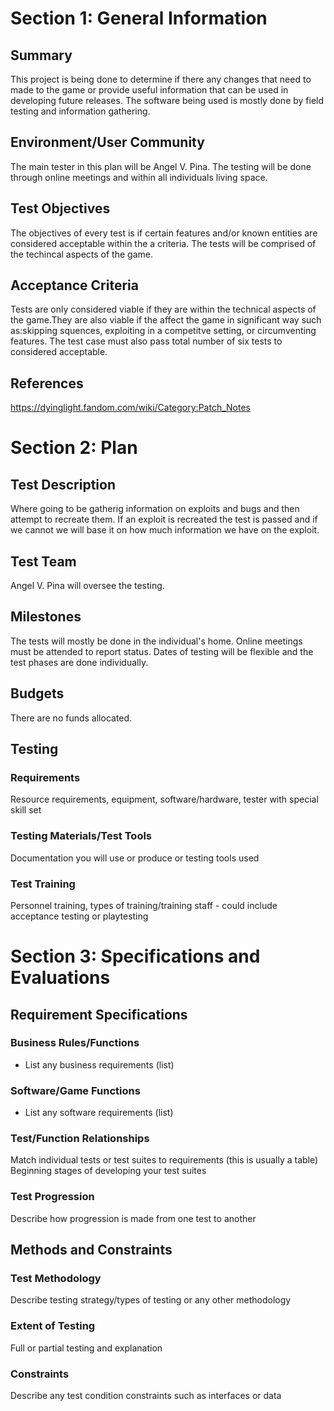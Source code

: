 # Section 1: General Information

## Summary
This project is being done to determine if there any changes that need to made to the game or provide useful information that can be used
in developing future releases. The software being used is mostly done by field testing and information gathering.

## Environment/User Community
The main tester in this plan will be Angel V. Pina. The testing will be done through online meetings and within all individuals living space.

## Test Objectives
The objectives of every test is if certain features and/or known entities are considered acceptable within the a criteria. The tests 
will be comprised of the techincal aspects of the game.

## Acceptance Criteria
Tests are only considered viable if they are within the technical aspects of the game.They are also viable if the affect the game in 
significant way such as:skipping squences, exploiting in a competitve setting, or circumventing features. The test case must also pass 
total number of six tests to considered acceptable.

## References
https://dyinglight.fandom.com/wiki/Category:Patch_Notes

# Section 2: Plan
## Test Description
Where going to be gatherig information on exploits and bugs and then attempt to recreate them. If an exploit is recreated the test is 
passed and if we cannot we will base it on how much information we have on the exploit.

## Test Team
Angel V. Pina will oversee the testing.

## Milestones
The tests will mostly be done in the individual's home. Online meetings must be attended to report status. Dates of testing will be flexible
and the test phases are done individually.

## Budgets
There are no funds allocated.

## Testing
### Requirements

Resource requirements, equipment, software/hardware, tester with special skill set

### Testing Materials/Test Tools

Documentation you will use or produce or testing tools used

### Test Training

Personnel training, types of training/training staff - could include acceptance testing or
playtesting

# Section 3: Specifications and Evaluations

## Requirement Specifications

### Business Rules/Functions

* List any business requirements (list)

### Software/Game Functions

* List any software requirements (list)

### Test/Function Relationships

Match individual tests or test suites to requirements (this is usually a table)
Beginning stages of developing your test suites

### Test Progression
Describe how progression is made from one test to another

## Methods and Constraints

### Test Methodology

Describe testing strategy/types of testing or any other methodology

### Extent of Testing

Full or partial testing and explanation

### Constraints

Describe any test condition constraints such as interfaces or data
